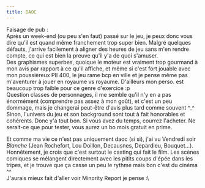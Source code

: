 ```yaml
---
title: DAOC
---
```


Faisage de pub :  
Après un week-end (ou peu s'en faut) passé sur le jeu, je peux donc vous dire
qu'il est quand même franchement trop super bien. Malgré quelques défauts,
j'arrive facilement à aligner des heures de jeu sans m'en rendre compte, ce
qui est bien la preuve qu'il y'a de quoi s'amuser.  
Des graphismes superbes, quoique le moteur est vraiment trop gourmand à mon
avis par rapport à ce qu'il affiche, et même si c'est fort jouable avec mon
poussièreux PII 400, le jeu rame bcp en ville et je pense même pas m'aventurer
à jouer en royaume vs royaume. D'ailleurs mon perso. est beaucoup trop faible
pour ce genre d'exercice :p  
Question classes de personnages, il me semble qu'il n'y en a pas énormément
(comprendre pas assez à mon goût), et c'est un peu dommage, mais je changerai
peut-être d'avis plus tard comme souvent ^_^  
Sinon, l'univers du jeu et son background sont tout à fait honorables et
cohérents. Donc y'a tout bon. Si vous avez du temps, courrez l'acheter. Ne
serait-ce que pour tester, vous aurez un bo mois gratuit en prime.

Et comme ma vie ce n'est pas uniquement daoc (si si), j'ai vu Vendredi soir
_Blanche_ (Jean Rochefort, Lou Doillon, Decausnes, Depardieu, Bouquet...).
Honnêtement, je crois que c'est surtout le casting qui fait le film. Les
scènes comiques se mélangent directement avec les pitits coups d'épée dans les
tripes, et je trouve que ça casse un peu le rythme mais bon c'est du cinéma ^^  
J'aurais mieux fait d'aller voir Minority Report je pense :\

